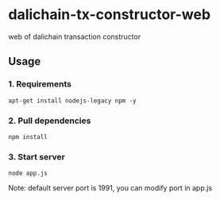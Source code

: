# dalichain-tx-constructor-web
web of dalichain transaction constructor

## Usage
### 1. Requirements
`apt-get install nodejs-legacy npm -y`

### 2. Pull dependencies
`npm install`

### 3. Start server
`node app.js`

Note: default server port is 1991, you can modify port in app.js
